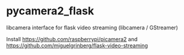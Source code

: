 # pycamera2_flask
libcamera interface for flask video streaming (libcamera / GStreamer)

Install https://github.com/raspberrypi/picamera2 and https://github.com/miguelgrinberg/flask-video-streaming

